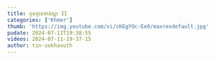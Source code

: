 ```yaml
---
title: កូនគ្មានខាន់ស្លា II
categories: ['Khmer']
thumb: 'https://img.youtube.com/vi/cKEgYOc-Ee0/maxresdefault.jpg'
pudate: 2024-07-11T19:38:55
videos: 2024-07-11-19-37-15
author: tin-sokhavuth
---
```

